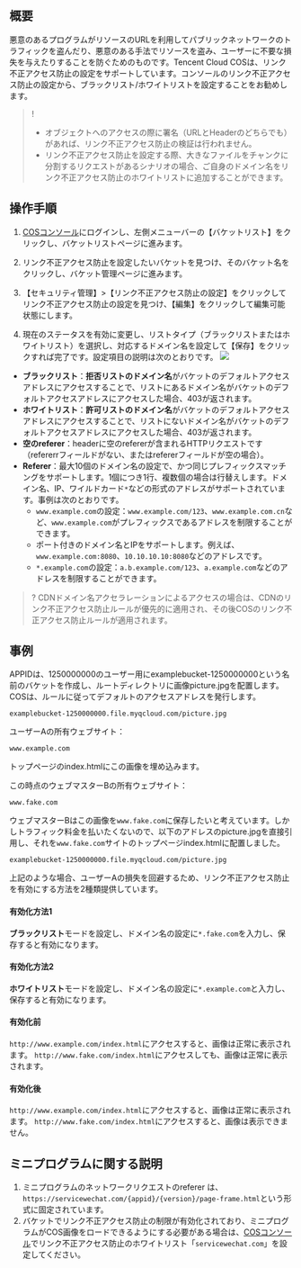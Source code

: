 ## 概要

悪意のあるプログラムがリソースのURLを利用してパブリックネットワークのトラフィックを盗んだり、悪意のある手法でリソースを盗み、ユーザーに不要な損失を与えたりすることを防ぐためのものです。Tencent Cloud COSは、リンク不正アクセス防止の設定をサポートしています。コンソールのリンク不正アクセス防止の設定から、ブラックリスト/ホワイトリストを設定することをお勧めします。

>! 
> - オブジェクトへのアクセスの際に署名（URLとHeaderのどちらでも）があれば、リンク不正アクセス防止の検証は行われません。
> - リンク不正アクセス防止を設定する際、大きなファイルをチャンクに分割するリクエストがあるシナリオの場合、ご自身のドメイン名をリンク不正アクセス防止のホワイトリストに追加することができます。
> 

## 操作手順

1. [COSコンソール](https://console.cloud.tencent.com/cos5)にログインし、左側メニューバーの【バケットリスト】をクリックし、バケットリストページに進みます。
2. リンク不正アクセス防止を設定したいバケットを見つけ、そのバケット名をクリックし、バケット管理ページに進みます。
3. 【セキュリティ管理】>【リンク不正アクセス防止の設定】をクリックしてリンク不正アクセス防止の設定を見つけ、【編集】をクリックして編集可能状態にします。

4. 現在のステータスを有効に変更し、リストタイプ（ブラックリストまたはホワイトリスト）を選択し、対応するドメイン名を設定して【保存】をクリックすれば完了です。設定項目の説明は次のとおりです。
     ![](https://main.qcloudimg.com/raw/6a02d7abf3ec8630ca9a89959554e2cd.png)
 - **ブラックリスト**：**拒否リストのドメイン名**がバケットのデフォルトアクセスアドレスにアクセスすることで、リストにあるドメイン名がバケットのデフォルトアクセスアドレスにアクセスした場合、403が返されます。
 - **ホワイトリスト**：**許可リストのドメイン名**がバケットのデフォルトアクセスアドレスにアクセスすることで、リストにないドメイン名がバケットのデフォルトアクセスアドレスにアクセスした場合、403が返されます。
 - **空のreferer**：headerに空のrefererが含まれるHTTPリクエストです（refererrフィールドがない、またはrefererフィールドが空の場合）。
 - **Referer**：最大10個のドメイン名の設定で、かつ同じプレフィックスマッチングをサポートします。1個につき1行、複数個の場合は行替えします。ドメイン名、IP、ワイルドカード`*`などの形式のアドレスがサポートされています。事例は次のとおりです。
    - `www.example.com`の設定：`www.example.com/123`、`www.example.com.cn`など、`www.example.com`がプレフィックスであるアドレスを制限することができます。
    - ポート付きのドメイン名とIPをサポートします。例えば、`www.example.com:8080`、`10.10.10.10:8080`などのアドレスです。
    - `*.example.com`の設定：`a.b.example.com/123`、`a.example.com`などのアドレスを制限することができます。

		
>? CDNドメイン名アクセラレーションによるアクセスの場合は、CDNのリンク不正アクセス防止ルールが優先的に適用され、その後COSのリンク不正アクセス防止ルールが適用されます。
>


## 事例

APPIDは、1250000000のユーザー用にexamplebucket-1250000000という名前のバケットを作成し、ルートディレクトリに画像picture.jpgを配置します。COSは、ルールに従ってデフォルトのアクセスアドレスを発行します。

```plaintext
examplebucket-1250000000.file.myqcloud.com/picture.jpg
```

ユーザーAの所有ウェブサイト：

```plaintext
www.example.com
```

トップページのindex.htmlにこの画像を埋め込みます。

この時点のウェブマスターBの所有ウェブサイト：

```plaintext
www.fake.com
```

ウェブマスターBはこの画像を`www.fake.com`に保存したいと考えています。しかしトラフィック料金を払いたくないので、以下のアドレスのpicture.jpgを直接引用し、それを`www.fake.com`サイトのトップページindex.htmlに配置しました。

```plaintext
examplebucket-1250000000.file.myqcloud.com/picture.jpg
```

上記のような場合、ユーザーAの損失を回避するため、リンク不正アクセス防止を有効にする方法を2種類提供しています。

#### 有効化方法1

**ブラックリスト**モードを設定し、ドメイン名の設定に`*.fake.com`を入力し、保存すると有効になります。

#### 有効化方法2

**ホワイトリスト**モードを設定し、ドメイン名の設定に`*.example.com`と入力し、保存すると有効になります。

#### 有効化前

`http://www.example.com/index.html`にアクセスすると、画像は正常に表示されます。
`http://www.fake.com/index.html`にアクセスしても、画像は正常に表示されます。

#### 有効化後

`http://www.example.com/index.html`にアクセスすると、画像は正常に表示されます。
`http://www.fake.com/index.html`にアクセスすると、画像は表示できません。

## ミニプログラムに関する説明

1. ミニプログラムのネットワークリクエストのreferer は、`https://servicewechat.com/{appid}/{version}/page-frame.html`という形式に固定されています。
2. バケットでリンク不正アクセス防止の制限が有効化されており、ミニプログラムがCOS画像をロードできるようにする必要がある場合は、[COSコンソール](https://console.cloud.tencent.com/cos5)でリンク不正アクセス防止のホワイトリスト「`servicewechat.com`」を設定してください。
